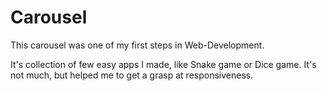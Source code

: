 # Carousel

This carousel was one of my first steps in Web-Development. 

It's collection of few easy apps I made, like Snake game or Dice game. It's not much, but helped me to get a grasp at responsiveness. 
